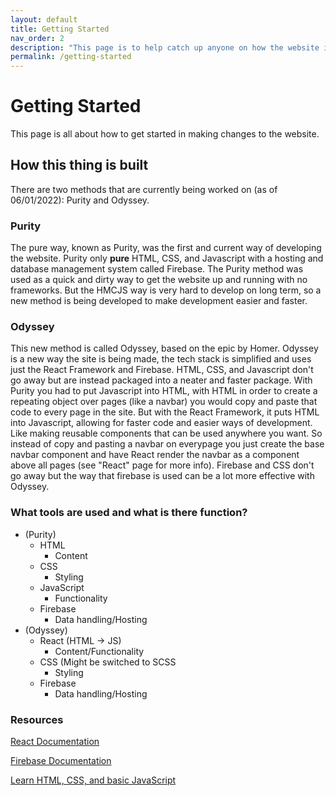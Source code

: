 ```yaml
---
layout: default
title: Getting Started
nav_order: 2
description: "This page is to help catch up anyone on how the website is built."
permalink: /getting-started
---
```


# Getting Started

This page is all about how to get started in making changes to the website.

## How this thing is built

There are two methods that are currently being worked on (as of 06/01/2022): Purity and Odyssey.

### Purity

The pure way, known as Purity, was the first and current way of developing the website. Purity only **pure** HTML, CSS, and Javascript with a hosting and database management system called Firebase. The Purity method was used as a quick and dirty way to get the website up and running with no frameworks. But the HMCJS way is very hard to develop on long term, so a new method is being developed to make development easier and faster.

### Odyssey

This new method is called Odyssey, based on the epic by Homer. Odyssey is a new way the site is being made, the tech stack is simplified and uses just the React Framework and Firebase. HTML, CSS, and Javascript don't go away but are instead packaged into a neater and faster package. With Purity you had to put Javascript into HTML, with HTML in order to create a repeating object over pages (like a navbar) you would copy and paste that code to every page in the site. But with the React Framework, it puts HTML into Javascript, allowing for faster code and easier ways of development. Like making reusable components that can be used anywhere you want. So instead of copy and pasting a navbar on everypage you just create the base navbar component and have React render the navbar as a component above all pages (see "React" page for more info). Firebase and CSS don't go away but the way that firebase is used can be a lot more effective with Odyssey.

### What tools are used and what is there function?
- (Purity)
  * HTML
    * Content
  * CSS
    * Styling
  * JavaScript
    * Functionality
  * Firebase
    * Data handling/Hosting
- (Odyssey)
  * React (HTML -> JS)
    * Content/Functionality
  * CSS (Might be switched to SCSS
    * Styling
  * Firebase
    * Data handling/Hosting
### Resources
[React Documentation](https://reactjs.org/docs/hello-world.html)

[Firebase Documentation](https://firebase.google.com/docs)

[Learn HTML, CSS, and basic JavaScript](https://www.w3schools.com/)
